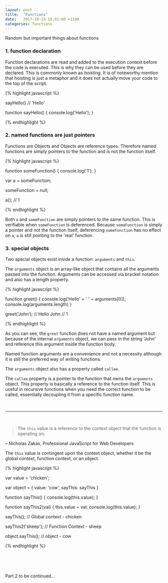 ```yaml
---
layout: post
title:  "Functions"
date:   2017-10-19 18:01:00 +1100
categories: functions
---
```


Random but important things about functions

### 1. function declaration

Function declarations are read and added to the execution context before the code is executed. This is why they can be used before they are declared. This is commonly known as _hoisting_. It is of noteworthy mention that hoisting is just a metaphor and it does not actually move your code to the top of the script.

{% highlight javascript %}

  sayHello() // 'Hello'

  function sayHello() {
    console.log('Hello');
  }

{% endhighlight %}

### 2. named functions are just pointers

Functions are Objects and Objects are reference types. Therefore named functions are simply pointers to the function and is not the function itself.

{% highlight javascript %}

  function someFunction() {
    console.log('1');
  }

  var a = someFunction;

  someFunction = null;

  a(); // 1

{% endhighlight %}

Both `a` and `someFunction` are simply pointers to the same function. This is verifiable when `someFunction` is deferenced. Because `someFunction` is simply a pointer and not the function itself, deferencing `someFunction` has no effect on `a`, `a` is still pointing to the 'real' function.


### 3. special objects
Two special objects exist inside a function: `arguments` and `this`.

The `arguments` object is an array-like object that contains all the arguments passed into the function. Arguments can be accessed via bracket notation and also has a length property.

{% highlight javascript %}

  function greet() {
    console.log('Hello' + ' ' + arguments[0]);
    console.log(arguments.length)
  }

  greet('John'); // Hello John
                 // 1

{% endhighlight %}

As you can see, the `greet` function does not have a named argument but because of the internal `arguments` object, we can pass in the string 'John' and reference this argument inside the function body.

Named function arguments are a convenience and not a necessity although it is still the preferred way of writing functions.

The `arguments` object also has a property called `callee`.

The `callee` property is a pointer to the function that owns the `arguments` object. This property is basically a reference to the function itself. This is useful in recursive functions when you need the correct function to be called, essentially decoupling it from a specific function name.

<br>
<hr>
<br>

> The `this` value is a reference to the context object that the function is operating on.

&ndash; Nicholas Zakas, Professional JavaScript for Web Developers

The `this` value is contingent upon the context object, whether it be the global context, function context, or an object.

{% highlight javascript %}

  var value = 'chicken';

  var object = {
    value: 'cow',
    sayThis: sayThis
  }

  function sayThis() {
    console.log(this.value);
  }

  function sayThis2(val) {
    this.value = val;
    console.log(this.value);
  }

  sayThis(); // Global context - chicken

  sayThis2('sheep'); // Function Context - sheep

  object.sayThis(); // object - cow

{% endhighlight %}

<br>
<br>
<br>

Part 2 to be continued...